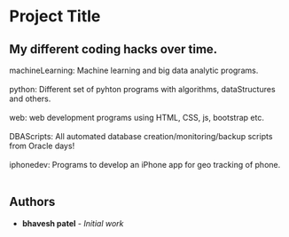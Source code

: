 # Project Title

<h2>My different coding hacks over time.</h2>

machineLearning:  Machine learning and big data analytic programs.<br><br>
python:  Different set of pyhton programs with algorithms, dataStructures and others.<br><br>
web:  web development programs using HTML, CSS, js, bootstrap etc.<br><br>
DBAScripts:  All automated database creation/monitoring/backup scripts from Oracle days!<br><br>
iphonedev:  Programs to develop an iPhone app for geo tracking of phone.<br><br>

## Authors

* **bhavesh patel** - *Initial work*
